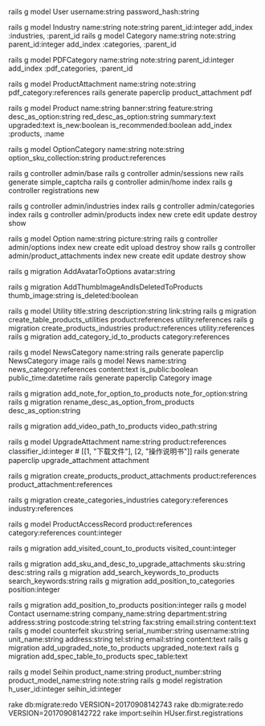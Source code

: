 rails g model User username:string password_hash:string

rails g model Industry name:string note:string parent_id:integer
add_index :industries, :parent_id
rails g model Category name:string note:string parent_id:integer
add_index :categories, :parent_id

rails g model PDFCategory name:string note:string parent_id:integer
add_index :pdf_categories, :parent_id

rails g model ProductAttachment name:string note:string pdf_category:references
rails generate paperclip product_attachment pdf


rails g model Product name:string banner:string feature:string desc_as_option:string red_desc_as_option:string summary:text upgraded:text is_new:boolean is_recommended:boolean
add_index :products, :name

rails g model OptionCategory name:string note:string option_sku_collection:string product:references

rails g controller admin/base
rails g controller admin/sessions new
rails generate simple_captcha
rails g controller admin/home index
rails g controller registrations new 

rails g controller admin/industries index
rails g controller admin/categories index
rails g controller admin/products index new crete edit update destroy show

rails g model Option name:string picture:string
rails g controller admin/options index new create edit upload destroy show
rails g controller admin/product_attachments index new create edit update destroy show

rails g migration AddAvatarToOptions avatar:string

rails g migration AddThumbImageAndIsDeletedToProducts thumb_image:string is_deleted:boolean

rails g model Utility title:string description:string link:string
rails g migration create_table_products_utilities product:references utility:references
rails g migration create_products_industries product:references utility:references
rails g migration add_category_id_to_products category:references

rails g model NewsCategory name:string
rails generate paperclip NewsCategory image
rails g model News name:string news_category:references content:text is_public:boolean public_time:datetime
rails generate paperclip Category image

rails g migration add_note_for_option_to_products note_for_option:string
rails g migration rename_desc_as_option_from_products desc_as_option:string

rails g migration add_video_path_to_products video_path:string

rails g model UpgradeAttachment name:string product:references classifier_id:integer # [[1, "下载文件"], [2, "操作说明书"]]
rails generate paperclip upgrade_attachment attachment

rails g migration create_products_product_attachments product:references product_attachment:references

rails g migration create_categories_industries category:references industry:references

rails g model ProductAccessRecord product:references category:references count:integer

rails g migration add_visited_count_to_products visited_count:integer

rails g migration add_sku_and_desc_to_upgrade_attachments sku:string  desc:string
rails g migration add_search_keywords_to_products search_keywords:string
rails g migration add_position_to_categories position:integer

rails g migration add_position_to_products position:integer
rails g model Contact username:string company_name:string  department:string  address:string postcode:string  tel:string  fax:string  email:string content:text
rails g model counterfeit sku:string  serial_number:string username:string unit_name:string address:string tel:string email:string content:text
rails g migration add_upgraded_note_to_products upgraded_note:text
rails g migration add_spec_table_to_products spec_table:text

rails g model Seihin product_name:string product_number:string product_model_name:string note:string
rails g model registration h_user_id:integer seihin_id:integer

rake db:migrate:redo VERSION=20170908142743
rake db:migrate:redo VERSION=20170908142722
rake import:seihin
HUser.first.registrations
